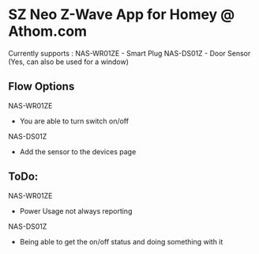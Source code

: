# SZ Neo Z-Wave App for Homey @ Athom.com

Currently supports : 
NAS-WR01ZE - Smart Plug
NAS-DS01Z  - Door Sensor (Yes, can also be used for a window) 

## Flow Options

NAS-WR01ZE 
- You are able to turn switch on/off

NAS-DS01Z
- Add the sensor to the devices page


## ToDo:

NAS-WR01ZE 
- Power Usage not always reporting

NAS-DS01Z
- Being able to get the on/off status and doing something with it